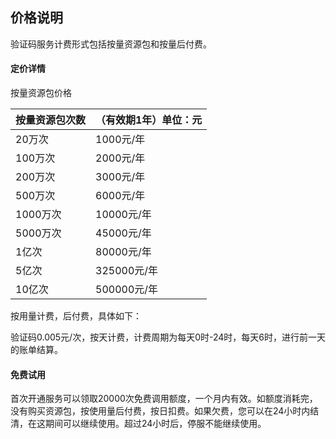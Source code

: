 ## 价格说明

验证码服务计费形式包括按量资源包和按量后付费。

#### 定价详情

按量资源包价格

| 按量资源包次数 | （有效期1年）单位：元 |
| -------------- | --------------------- |
| 20万次         | 1000元/年             |
| 100万次        | 2000元/年             |
| 200万次        | 3000元/年             |
| 500万次        | 6000元/年             |
| 1000万次       | 10000元/年            |
| 5000万次       | 45000元/年            |
| 1亿次          | 80000元/年            |
| 5亿次          | 325000元/年           |
| 10亿次         | 500000元/年           |

按用量计费，后付费，具体如下：

验证码0.005元/次，按天计费，计费周期为每天0时-24时，每天6时，进行前一天的账单结算。

#### 免费试用

首次开通服务可以领取20000次免费调用额度，一个月内有效。如额度消耗完，没有购买资源包，按使用量后付费，按日扣费。如果欠费，您可以在24小时内结清，在这期间可以继续使用。超过24小时后，停服不能继续使用。